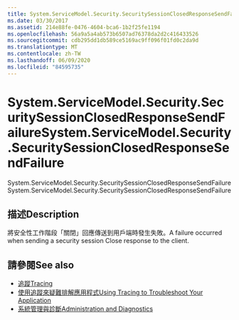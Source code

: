 ```yaml
---
title: System.ServiceModel.Security.SecuritySessionClosedResponseSendFailure
ms.date: 03/30/2017
ms.assetid: 214e88fe-0476-4604-bca6-1b2f25fe1194
ms.openlocfilehash: 56a9a5a4ab573b6507ad76378da2d2c416433526
ms.sourcegitcommit: cdb295dd1db589ce5169ac9ff096f01fd0c2da9d
ms.translationtype: MT
ms.contentlocale: zh-TW
ms.lasthandoff: 06/09/2020
ms.locfileid: "84595735"
---
```

# <a name="systemservicemodelsecuritysecuritysessionclosedresponsesendfailure"></a><span data-ttu-id="1cbbf-102">System.ServiceModel.Security.SecuritySessionClosedResponseSendFailure</span><span class="sxs-lookup"><span data-stu-id="1cbbf-102">System.ServiceModel.Security.SecuritySessionClosedResponseSendFailure</span></span>
<span data-ttu-id="1cbbf-103">System.ServiceModel.Security.SecuritySessionClosedResponseSendFailure</span><span class="sxs-lookup"><span data-stu-id="1cbbf-103">System.ServiceModel.Security.SecuritySessionClosedResponseSendFailure</span></span>  
  
## <a name="description"></a><span data-ttu-id="1cbbf-104">描述</span><span class="sxs-lookup"><span data-stu-id="1cbbf-104">Description</span></span>  
 <span data-ttu-id="1cbbf-105">將安全性工作階段「關閉」回應傳送到用戶端時發生失敗。</span><span class="sxs-lookup"><span data-stu-id="1cbbf-105">A failure occurred when sending a security session Close response to the client.</span></span>  
  
## <a name="see-also"></a><span data-ttu-id="1cbbf-106">請參閱</span><span class="sxs-lookup"><span data-stu-id="1cbbf-106">See also</span></span>

- [<span data-ttu-id="1cbbf-107">追蹤</span><span class="sxs-lookup"><span data-stu-id="1cbbf-107">Tracing</span></span>](index.md)
- [<span data-ttu-id="1cbbf-108">使用追蹤來疑難排解應用程式</span><span class="sxs-lookup"><span data-stu-id="1cbbf-108">Using Tracing to Troubleshoot Your Application</span></span>](using-tracing-to-troubleshoot-your-application.md)
- [<span data-ttu-id="1cbbf-109">系統管理與診斷</span><span class="sxs-lookup"><span data-stu-id="1cbbf-109">Administration and Diagnostics</span></span>](../index.md)
